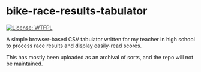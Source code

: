 # bike-race-results-tabulator
[![License: WTFPL](https://img.shields.io/badge/License-WTFPL-brightgreen.svg)](http://www.wtfpl.net/about/)

A simple browser-based CSV tabulator written for my teacher in high school to process race results and display easily-read scores.

This has mostly been uploaded as an archival of sorts, and the repo will not be maintained.
